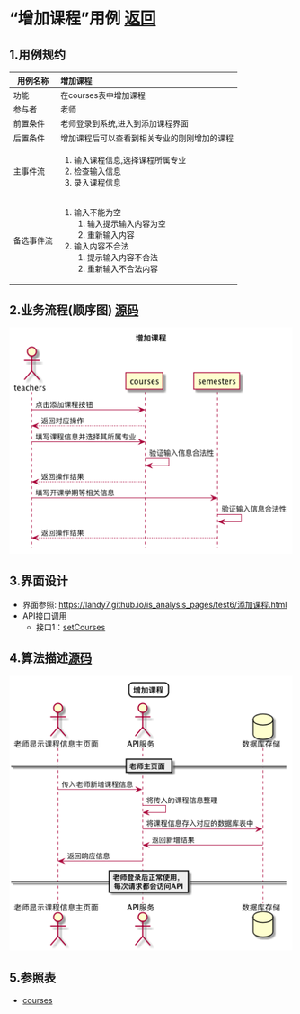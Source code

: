 # “增加课程”用例 [返回](././README.md)

## 1.用例规约

|用例名称|增加课程|
|-------|:-------------|
|功能|在courses表中增加课程|
|参与者|老师|
|前置条件|老师登录到系统,进入到添加课程界面|
|后置条件|增加课程后可以查看到相关专业的刚刚增加的课程|
|主事件流|<ol><li>输入课程信息,选择课程所属专业</li><li>检查输入信息</li><li>录入课程信息</li></ol>|
|备选事件流|<ol><li>输入不能为空<ol><li>输入提示输入内容为空</li><li>重新输入内容</li></ol></li><li>输入内容不合法<ol><li>提示输入内容不合法</li><li>重新输入不合法内容</li></ol></li></ol>|



## 2.业务流程(顺序图) [源码](../sequence/增加课程.md)
![增加课程](/out/test6/sequence/增加课程/增加课程.png)

## 3.界面设计
- 界面参照: https://landy7.github.io/is_analysis_pages/test6/添加课程.html
- API接口调用
    - 接口1：[setCourses](../接口/setCourses.md)
## 4.算法描述[源码](../sequence/增加课程1.md)
![增加课程](/out/test6/sequence/增加课程1/增加课程1.png)


## 5.参照表
- [courses](../数据库设计.md/#courses)